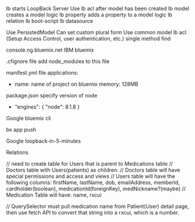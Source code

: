 lb starts LoopBack Server
Use lb acl after model has been created
lb model creates a model logic
lb property adds a property to a model logic
lb relation
lb boot-script
lb datasource

Use PersistedModel
Can set custom plural form
Use common model
lb acl (Setup Access Control, user authentication, etc.)
  single method
  find

console.ng.bluemix.net
IBM bluemix

.cfignore file
  add node_modules to this file

manifest.yml file
  applications:
  - name: name of project on bluemix
  memory: 128MB

package.json
  specify version of node
  - "engines": {
      "node": 8.1.8
  }

Google bluemix cli

bx app push

Google loopback-in-5-minutes

Relations

// need to create table for Users that is parent to Medications table
// Doctors table with Users(patients) as children.
// Doctors table will have special permissions and access and views
// Users table will have the following columns: firstName, lastName, dob, emailAddress, memberId, cardholder(boolean), medicationId(foreignKey), medNickname?(maybe)
// Medication Table will have: name, rxcui

// QuerySelector must pull medication name from Patient(User) detail page, then use fetch API to convert that string into a rxcui, which is a number.

